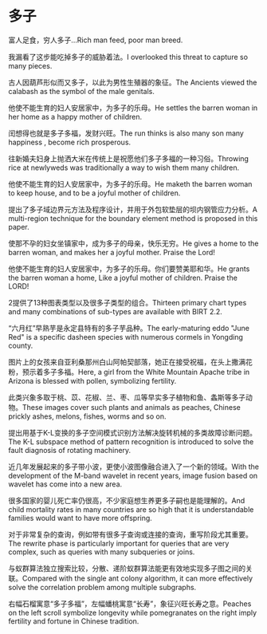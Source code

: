# 多子

<p><span class="chinese">富人足食，穷人多子…</span><span class="english">Rich man feed, poor man breed.</span></p>

<p><span class="chinese">我漏看了这步能吃掉多子的威胁着法。</span><span class="english">I overlooked this threat to capture so many pieces.</span></p>

<p><span class="chinese">古人因葫芦形似而又多子，以此为男性生殖器的象征。</span><span class="english">The Ancients viewed the calabash as the symbol of the male genitals.</span></p>

<p><span class="chinese">他使不能生育的妇人安居家中，为多子的乐母。</span><span class="english">He settles the barren woman in her home as a happy mother of children.</span></p>

<p><span class="chinese">闰想得也就是多子多福，发财兴旺。</span><span class="english">The run thinks is also many son many happiness , become rich prosperous.</span></p>

<p><span class="chinese">往新婚夫妇身上抛洒大米在传统上是祝愿他们多子多福的一种习俗。</span><span class="english">Throwing rice at newlyweds was traditionally a way to wish them many children.</span></p>

<p><span class="chinese">他使不能生育的妇人安居家中，为多子的乐母。</span><span class="english">He maketh the barren woman to keep house, and to be a joyful mother of children.</span></p>

<p><span class="chinese">提出了多子域边界元方法及程序设计，并用于外包软垫层的坝内钢管应力分析。</span><span class="english">A multi-region technique for the boundary element method is proposed in this paper.</span></p>

<p><span class="chinese">使那不孕的妇女坐镇家中，成为多子的母亲，快乐无穷。</span><span class="english">He gives a home to the barren woman, and makes her a joyful mother. Praise the Lord!</span></p>

<p><span class="chinese">他使不能生育的妇人安居家中，为多子的乐母。你们要赞美耶和华。</span><span class="english">He grants the barren woman a home, Like a joyful mother of children. Praise the LORD!</span></p>

<p><span class="chinese">2提供了13种图表类型以及很多子类型的组合。</span><span class="english">Thirteen primary chart types and many combinations of sub-types are available with BIRT 2.2.</span></p>

<p><span class="chinese">“六月红”早熟芋是永定县特有的多子芋品种。</span><span class="english">The early-maturing eddo "June Red" is a specific dasheen species with numerous cormels in Yongding county.</span></p>

<p><span class="chinese">图片上的女孩来自亚利桑那州白山阿帕契部落，她正在接受祝福，在头上撒满花粉，预示着多子多福。</span><span class="english">Here, a girl from the White Mountain Apache tribe in Arizona is blessed with pollen, symbolizing fertility.</span></p>

<p><span class="chinese">此类兴象多取于桃、苡、花椒、兰、枣、瓜等早实多子植物和鱼、螽斯等多子动物。</span><span class="english">These images cover such plants and animals as peaches, Chinese prickly ashes, melons, fishes, worms and so on.</span></p>

<p><span class="chinese">提出用基于K-L变换的多子空间模式识别方法解决旋转机械的多类故障诊断问题。</span><span class="english">The K-L subspace method of pattern recognition is introduced to solve the fault diagnosis of rotating machinery.</span></p>

<p><span class="chinese">近几年发展起来的多子带小波，更使小波图像融合进入了一个新的领域。</span><span class="english">With the development of the M-band wavelet in recent years, image fusion based on wavelet has come into a new area.</span></p>

<p><span class="chinese">很多国家的婴儿死亡率仍很高，不少家庭想生养更多子嗣也是能理解的。</span><span class="english">And child mortality rates in many countries are so high that it is understandable families would want to have more offspring.</span></p>

<p><span class="chinese">对于非常复杂的查询，例如带有很多子查询或连接的查询，重写阶段尤其重要。</span><span class="english">The rewrite phase is particularly important for queries that are very complex, such as queries with many subqueries or joins.</span></p>

<p><span class="chinese">与蚁群算法独立搜索比较，分散、递阶蚁群算法能更有效地实现多子图之间的关联。</span><span class="english">Compared with the single ant colony algorithm, it can more effectively solve the correlation problem among multiple subgraphs.</span></p>

<p><span class="chinese">右幅石榴寓意“多子多福”，左幅蟠桃寓意“长寿”，象征兴旺长寿之意。</span><span class="english">Peaches on the left scroll symbolize longevity while pomegranates on the right imply fertility and fortune in Chinese tradition.</span></p>

